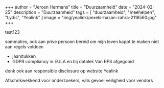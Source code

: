+++
author = "Jeroen Hermans"
title = "Duurzaamheid"
date = "2024-02-25"
description = "Duurzaamheid"
tags = [
    "duurzaamheid", "meehelpen", "Lydis", "Yealink"
]
image = "img/yealink/pexels-hasan-zahra-2118560.jpg"
+++

test123
<!--more-->
sommaties, ook aan prive persoon
bereid om mijn leven kapot te maken
niet aan regels voldoen
- jaarstukken
- GDPR compliancy in EULA en bij datalek
Van RPS afgegooid

denk ook aan responsible disclosure op website Yealink

Afschrikwekkend voor onderzoekers, vals gevoel veiligheid voor vendors


